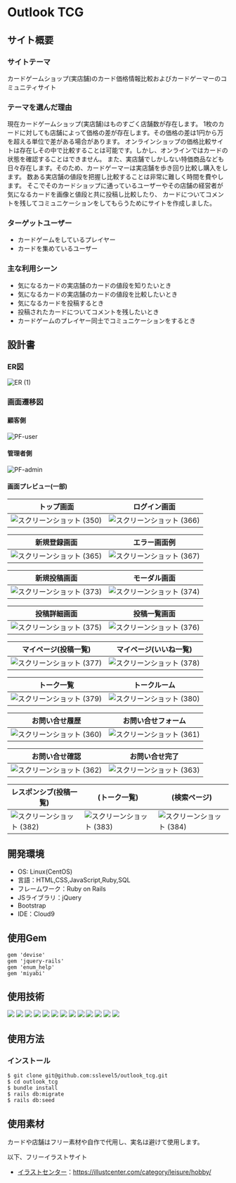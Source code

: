 # Outlook TCG

## サイト概要
### サイトテーマ
カードゲームショップ(実店舗)のカード価格情報比較およびカードゲーマーのコミュニティサイト

### テーマを選んだ理由
現在カードゲームショップ(実店舗)はものすごく店舗数が存在します。
1枚のカードに対しても店舗によって価格の差が存在します。その価格の差は1円から万を超える単位で差がある場合があります。
オンラインショップの価格比較サイトは存在しその中で比較することは可能です。しかし、オンラインではカードの状態を確認することはできません。
また、実店舗でしかしない特価商品なども日々存在します。そのため、カードゲーマーは実店舗を歩き回り比較し購入をします。
数ある実店舗の値段を把握し比較することは非常に難しく時間を費やします。
そこでそのカードショップに通っているユーザーやその店舗の経営者が気になるカードを画像と値段と共に投稿し比較したり、
カードについてコメントを残してコミュニケーションをしてもらうためにサイトを作成しました。

### ターゲットユーザー
- カードゲームをしているプレイヤー
- カードを集めているユーザー

### 主な利用シーン
- 気になるカードの実店舗のカードの値段を知りたいとき
- 気になるカードの実店舗のカードの値段を比較したいとき
- 気になるカードを投稿するとき
- 投稿されたカードについてコメントを残したいとき
- カードゲームのプレイヤー同士でコミュニケーションをするとき
​
## 設計書

### ER図

![ER (1)](https://github.com/sslevel5/outlook_tcg/assets/9004618/16b599b5-8746-4479-ba1d-42a7bc554c68)
​

### 画面遷移図

#### 顧客側

![PF-user](https://github.com/sslevel5/outlook_tcg/assets/9004618/beb4ac24-ee54-4093-b75f-e6ade4ec129e)

#### 管理者側

![PF-admin](https://github.com/sslevel5/outlook_tcg/assets/9004618/c0cc0684-6db9-4abc-a402-3d00b3d7bd5c)

#### 画面プレビュー(一部)

| トップ画面|ログイン画面 |
| --------------------- | -----------|
| ![スクリーンショット (350)](https://github.com/sslevel5/outlook_tcg/assets/9004618/72d6d60a-c226-4369-bc39-9a64a5e50476)|![スクリーンショット (366)](https://github.com/sslevel5/outlook_tcg/assets/9004618/04440560-6f50-4ea1-9a15-185f0fec0e0e)|

| 新規登録画面| エラー画面例 |
| --------------------- | -----------|
|![スクリーンショット (365)](https://github.com/sslevel5/outlook_tcg/assets/9004618/2295afec-f1b5-4bc1-a9c1-f11d413764be)|![スクリーンショット (367)](https://github.com/sslevel5/outlook_tcg/assets/9004618/b7bfd95f-5bd3-42bf-ba10-3717fc194086)|

| 新規投稿画面| モーダル画面 |
| --------------------- | -----------|
|![スクリーンショット (373)](https://github.com/sslevel5/outlook_tcg/assets/9004618/68fa3c44-19a1-43c3-960e-37b9026a1da4)|![スクリーンショット (374)](https://github.com/sslevel5/outlook_tcg/assets/9004618/1b3e131c-88fd-4d80-8d0d-3b38dfc2b656)|

| 投稿詳細画面| 投稿一覧画面 |
| --------------------- | -----------|
|![スクリーンショット (375)](https://github.com/sslevel5/outlook_tcg/assets/9004618/f9488578-8d18-4538-98fd-4c3472104e1d)|![スクリーンショット (376)](https://github.com/sslevel5/outlook_tcg/assets/9004618/0ed73d7c-2d2d-407a-ac0c-e6cd4b1b6e87)|

| マイページ(投稿一覧)| マイページ(いいね一覧) |
| --------------------- | -----------|
|![スクリーンショット (377)](https://github.com/sslevel5/outlook_tcg/assets/9004618/06b38842-7f8a-402c-abaa-bd30f066c99f)|![スクリーンショット (378)](https://github.com/sslevel5/outlook_tcg/assets/9004618/c4d70332-7637-4bd1-8115-cbe9bf66b9e8)|

|トーク一覧|トークルーム|
| --------------------- | -----------|
|![スクリーンショット (379)](https://github.com/sslevel5/outlook_tcg/assets/9004618/dc46b5b1-c3d6-437e-8db0-d0040ccded99)|![スクリーンショット (380)](https://github.com/sslevel5/outlook_tcg/assets/9004618/1e509542-2908-4f8f-979d-04b143d82e6e)|

|お問い合せ履歴|お問い合せフォーム|
| --------------------- | -----------|
|![スクリーンショット (360)](https://github.com/sslevel5/outlook_tcg/assets/9004618/d6d23e48-b0b4-437c-8fb4-723006c49f77)|![スクリーンショット (361)](https://github.com/sslevel5/outlook_tcg/assets/9004618/58f9ac22-e290-4e3c-ab27-32252b4c87f8)|

|お問い合せ確認|お問い合せ完了|
| --------------------- | -----------|
|![スクリーンショット (362)](https://github.com/sslevel5/outlook_tcg/assets/9004618/2fd6f992-5957-4857-b3ca-cca9d7f9acda)|![スクリーンショット (363)](https://github.com/sslevel5/outlook_tcg/assets/9004618/8ee5adee-0632-4a79-855f-97865a1b0cb9)|

|レスポンシブ(投稿一覧)|(トーク一覧)|(検索ページ)|
|------------|---|-------------|
![スクリーンショット (382)](https://github.com/sslevel5/outlook_tcg/assets/9004618/6c9e6f38-a2cd-4b3c-84d0-a88ac3e8eb87)|![スクリーンショット (383)](https://github.com/sslevel5/outlook_tcg/assets/9004618/cd6bed0d-068d-4ef3-adec-a971211a433b)|![スクリーンショット (384)](https://github.com/sslevel5/outlook_tcg/assets/9004618/6673aefe-6586-4baf-9d4f-44b796b643d8)|

## 開発環境
- OS: Linux(CentOS)
- 言語：HTML,CSS,JavaScript,Ruby,SQL
- フレームワーク：Ruby on Rails
- JSライブラリ：jQuery
- Bootstrap
- IDE：Cloud9


## 使用Gem

```
gem 'devise'
gem 'jquery-rails'
gem 'enum_help'
gem 'miyabi'
```

## 使用技術

[![](https://img.shields.io/badge/Ruby-CC342D?style=flat&logo=ruby&logoColor=white)](https://www.ruby-lang.org/)
[![](https://img.shields.io/badge/Ruby_on_Rails-CC0000?style=flat&logo=ruby-on-rails&logoColor=white)](https://rubyonrails.org/)
[![](https://img.shields.io/badge/HTML-1572B6?style=flat&logo=html5&logoColor=white&color=orange)](https://example.com)
[![](https://img.shields.io/badge/CSS-1572B6?style=flat&logo=css3&logoColor=white)](https://www.w3.org/Style/CSS/Overview.en.html)
[![](https://img.shields.io/badge/JavaScript-F7DF1E?style=flat&logo=javascript&logoColor=black)](https://developer.mozilla.org/en-US/docs/Web/JavaScript)
[![](https://img.shields.io/badge/Bootstrap-563D7C?style=flat&logo=bootstrap&logoColor=white)](https://getbootstrap.com/)
[![](https://img.shields.io/badge/GitHub-181717?style=flat&logo=github&logoColor=white)](https://github.com/)
[![](https://img.shields.io/badge/Git-F05032?style=flat&logo=git&logoColor=white)](https://git-scm.com/)
[![](https://img.shields.io/badge/Amazon_AWS-232F3E?style=flat&logo=amazon-aws&logoColor=white)](https://aws.amazon.com/)
[![](https://img.shields.io/badge/Amazon_EC2-232F3E?style=flat&logo=amazon-ec2&logoColor=white)](https://aws.amazon.com/ec2/)
[![](https://img.shields.io/badge/Amazon_RDS-232F3E?style=flat&logo=amazon-rds&logoColor=white)](https://aws.amazon.com/rds/)
[![](https://img.shields.io/badge/Nginx-009639?style=flat&logo=nginx&logoColor=white)](https://nginx.org/)
[![](https://img.shields.io/badge/MySQL-4479A1?style=flat&logo=mysql&logoColor=white)](https://www.mysql.com/)


## 使用方法

### インストール

```
$ git clone git@github.com:sslevel5/outlook_tcg.git
$ cd outlook_tcg
$ bundle install
$ rails db:migrate
$ rails db:seed
```

## 使用素材

カードや店舗はフリー素材や自作で代用し、実名は避けて使用します。

以下、フリーイラストサイト
- <a href="https://illustcenter.com/category/leisure/hobby/" target="_blank">イラストセンター</a>：https://illustcenter.com/category/leisure/hobby/